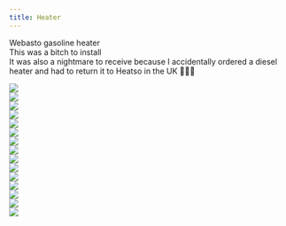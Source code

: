 ```yaml
---
title: Heater
---
```


Webasto gasoline heater  
This was a bitch to install  
It was also a nightmare to receive because I accidentally ordered a diesel heater and had to return it to Heatso in the UK 🤦🏼‍♂️

<div class="row">
  <div class="col">
    <img src="/public/vanbuild/10.0.jpg" />
  </div>
  <div class="col">
    <img src="/public/vanbuild/10.1.jpg" />
  </div>
  <div class="col">
    <img src="/public/vanbuild/10.2.jpg" />
  </div>
  <div class="col">
    <img src="/public/vanbuild/10.3.jpg" />
  </div>
</div>
<div class="row">
  <div class="col">
    <img src="/public/vanbuild/10.4.jpg" />
  </div>
  <div class="col">
    <img src="/public/vanbuild/10.5.jpg" />
  </div>
  <div class="col">
    <img src="/public/vanbuild/10.6.jpg" />
  </div>
  <div class="col">
    <img src="/public/vanbuild/10.7.jpg" />
  </div>
</div>
<div class="row">
  <div class="col">
    <img src="/public/vanbuild/10.8.jpg" />
  </div>
  <div class="col">
    <img src="/public/vanbuild/10.9.jpg" />
  </div>
  <div class="col">
    <img src="/public/vanbuild/10.10.jpg" />
  </div>
  <div class="col">
    <img src="/public/vanbuild/10.11.jpg" />
  </div>
</div>
<div class="row">
  <div class="col">
    <img src="/public/vanbuild/10.12.jpg" />
  </div>
  <div class="col">
    <img src="/public/vanbuild/10.13.jpg" />
  </div>
  <div class="col">
    <img src="/public/vanbuild/10.14.jpg" />
  </div>
</div>
